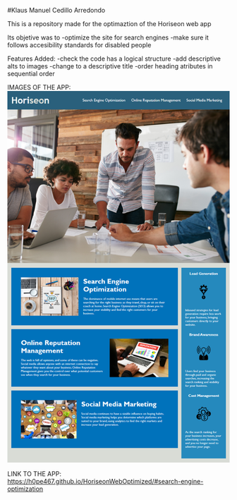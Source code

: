 #Klaus Manuel Cedillo Arredondo

This is a repository made for the optimaztion of the Horiseon web app

Its objetive was to 
-optimize the site for search engines
-make sure it follows accesibility standards for disabled people

Features Added:
-check the code has a logical structure
-add descriptive alts to images
-change to a descriptive title
-order heading atributes in sequential order

IMAGES OF THE APP: ![Screenshot of the Deployed App](/.gitignore/ScreenshotWebsiteDemo.png)

LINK TO THE APP: https://h0pe467.github.io/HoriseonWebOptimized/#search-engine-optimization